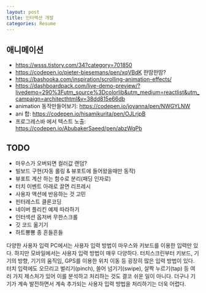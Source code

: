 ```yaml
---
layout: post
title: 인터랙션 개발
categories: Resume
---
```




## 애니메이션
- https://wsss.tistory.com/34?category=701850
- https://codepen.io/pieter-biesemans/pen/xqVBdK 한땀한땀?
- https://bashooka.com/inspiration/scrolling-animation-effects/
- https://dashboardpack.com/live-demo-preview/?livedemo=290%3Futm_source%3Dcolorlib&utm_medium=reactlist&utm_campaign=architecthtml&v=38dd815e66db
- animation 동작만들어보기: https://codepen.io/joyanna/pen/NWGYLNW
- ani 합: https://codepen.io/hisamikurita/pen/OJLrjpB
- 프로그레스바 에서 텍스트 노출: https://codepen.io/AbubakerSaeed/pen/abzWqPb


## TODO

- 마우스가 오버되면 컬러값 랜덤?
- 빌보드 구현(자동 롤링 & 뷰포트에 들어왔을때만 동작)
- 뷰포트 계산 하는 함수로 분리(패딩 인자로)
- 터치 이벤트 아래로 끌면 리프레시
- 사용자 액션에 반응하는 것 고민
- 핀터레스트 클론코딩
- 네이버 플리킨 예제 따라하기
- 인터섹션 옵저버 무한스크롤
- 깃 코드 옮기기
- 하트뿅뿅 종 흔들흔들

다양한 사용자 입력
PC에서는 사용자 입력 방법이 마우스와 키보드를 이용한 입력만 있다. 하지만 모바일에서는 사용자 입력 방법이 매우 다양하다. 터치스크린부터 키보드, 기기의 방향, 기기의 움직임, GPS를 이용한 위치 이동 등 굉장히 많은 입력 방법이 있다.
터치 입력에도 오므리고 벌리기(pinch), 쓸어 넘기기(swipe), 살짝 누르기(tap) 등 여러 가지 제스처가 있어 이를 분석하고 처리하는 것도 결코 쉬운 일이 아니다. 더구나 기기가 계속 발전하면서 계속 추가되는 사용자 입력 방법을 처리하기는 더욱 어렵다.